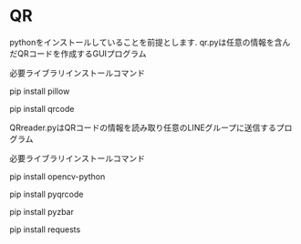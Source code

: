 # QR
pythonをインストールしていることを前提とします.
qr.pyは任意の情報を含んだQRコードを作成するGUIプログラム

必要ライブラリインストールコマンド

pip install pillow

pip install qrcode

QRreader.pyはQRコードの情報を読み取り任意のLINEグループに送信するプログラム

必要ライブラリインストールコマンド

pip install opencv-python

pip install pyqrcode

pip install pyzbar

pip install requests
